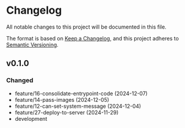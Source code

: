 # Changelog

All notable changes to this project will be documented in this file.

The format is based on [Keep a Changelog](https://keepachangelog.com/en/1.0.0/),
and this project adheres to [Semantic Versioning](https://semver.org/spec/v2.0.0.html).

## v0.1.0

### Changed 
  - feature/16-consolidate-entrypoint-code (2024-12-07)
  - feature/14-pass-images (2024-12-05)
  - feature/12-can-set-system-message (2024-12-04)
  - feature/27-deploy-to-server (2024-11-29)
  - development
